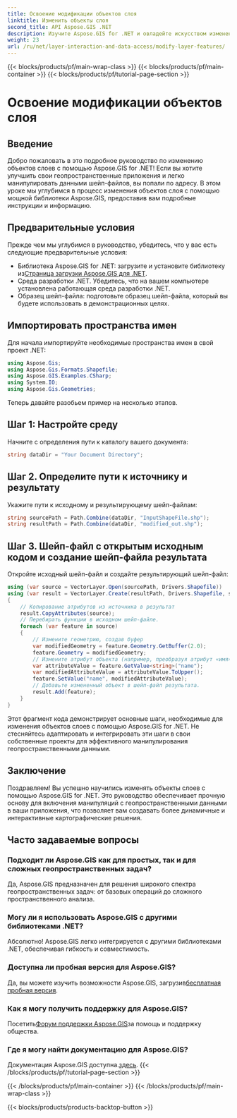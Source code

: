 ```yaml
---
title: Освоение модификации объектов слоя
linktitle: Изменить объекты слоя
second_title: API Aspose.GIS .NET
description: Изучите Aspose.GIS for .NET и овладейте искусством изменения объектов слоев в шейп-файлах без особых усилий. Повысьте эффективность своих геопространственных приложений с легкостью и точностью.
weight: 23
url: /ru/net/layer-interaction-and-data-access/modify-layer-features/
---
```


{{< blocks/products/pf/main-wrap-class >}}
{{< blocks/products/pf/main-container >}}
{{< blocks/products/pf/tutorial-page-section >}}

# Освоение модификации объектов слоя

## Введение
Добро пожаловать в это подробное руководство по изменению объектов слоев с помощью Aspose.GIS for .NET! Если вы хотите улучшить свои геопространственные приложения и легко манипулировать данными шейп-файлов, вы попали по адресу. В этом уроке мы углубимся в процесс изменения объектов слоя с помощью мощной библиотеки Aspose.GIS, предоставив вам подробные инструкции и информацию.
## Предварительные условия
Прежде чем мы углубимся в руководство, убедитесь, что у вас есть следующие предварительные условия:
-  Библиотека Aspose.GIS for .NET: загрузите и установите библиотеку из[Страница загрузки Aspose.GIS для .NET](https://releases.aspose.com/gis/net/).
- Среда разработки .NET. Убедитесь, что на вашем компьютере установлена работающая среда разработки .NET.
- Образец шейп-файла: подготовьте образец шейп-файла, который вы будете использовать в демонстрационных целях.
## Импортировать пространства имен
Для начала импортируйте необходимые пространства имен в свой проект .NET:
```csharp
using Aspose.Gis;
using Aspose.Gis.Formats.Shapefile;
using Aspose.GIS.Examples.CSharp;
using System.IO;
using Aspose.Gis.Geometries;
```
Теперь давайте разобьем пример на несколько этапов.
## Шаг 1: Настройте среду
Начните с определения пути к каталогу вашего документа:
```csharp
string dataDir = "Your Document Directory";
```
## Шаг 2. Определите пути к источнику и результату
Укажите пути к исходному и результирующему шейп-файлам:
```csharp
string sourcePath = Path.Combine(dataDir, "InputShapeFile.shp");
string resultPath = Path.Combine(dataDir, "modified_out.shp");
```
## Шаг 3. Шейп-файл с открытым исходным кодом и создание шейп-файла результата
Откройте исходный шейп-файл и создайте результирующий шейп-файл:
```csharp
using (var source = VectorLayer.Open(sourcePath, Drivers.Shapefile))
using (var result = VectorLayer.Create(resultPath, Drivers.Shapefile, source.SpatialReferenceSystem))
{
    // Копирование атрибутов из источника в результат
    result.CopyAttributes(source);
    // Перебирать функции в исходном шейп-файле.
    foreach (var feature in source)
    {
        // Измените геометрию, создав буфер
        var modifiedGeometry = feature.Geometry.GetBuffer(2.0);
        feature.Geometry = modifiedGeometry;
        // Измените атрибут объекта (например, преобразуя атрибут «имя» в верхний регистр)
        var attributeValue = feature.GetValue<string>("name");
        var modifiedAttributeValue = attributeValue.ToUpper();
        feature.SetValue("name", modifiedAttributeValue);
        // Добавьте измененный объект в шейп-файл результата.
        result.Add(feature);
    }
}
```
Этот фрагмент кода демонстрирует основные шаги, необходимые для изменения объектов слоев с помощью Aspose.GIS for .NET. Не стесняйтесь адаптировать и интегрировать эти шаги в свои собственные проекты для эффективного манипулирования геопространственными данными.
## Заключение
Поздравляем! Вы успешно научились изменять объекты слоев с помощью Aspose.GIS for .NET. Это руководство обеспечивает прочную основу для включения манипуляций с геопространственными данными в ваши приложения, что позволяет вам создавать более динамичные и интерактивные картографические решения.
## Часто задаваемые вопросы
### Подходит ли Aspose.GIS как для простых, так и для сложных геопространственных задач?
Да, Aspose.GIS предназначен для решения широкого спектра геопространственных задач: от базовых операций до сложного пространственного анализа.
### Могу ли я использовать Aspose.GIS с другими библиотеками .NET?
Абсолютно! Aspose.GIS легко интегрируется с другими библиотеками .NET, обеспечивая гибкость и совместимость.
### Доступна ли пробная версия для Aspose.GIS?
 Да, вы можете изучить возможности Aspose.GIS, загрузив[бесплатная пробная версия](https://releases.aspose.com/).
### Как я могу получить поддержку для Aspose.GIS?
 Посетить[Форум поддержки Aspose.GIS](https://forum.aspose.com/c/gis/33)за помощь и поддержку общества.
### Где я могу найти документацию для Aspose.GIS?
 Документация Aspose.GIS доступна.[здесь](https://reference.aspose.com/gis/net/).
{{< /blocks/products/pf/tutorial-page-section >}}

{{< /blocks/products/pf/main-container >}}
{{< /blocks/products/pf/main-wrap-class >}}

{{< blocks/products/products-backtop-button >}}
